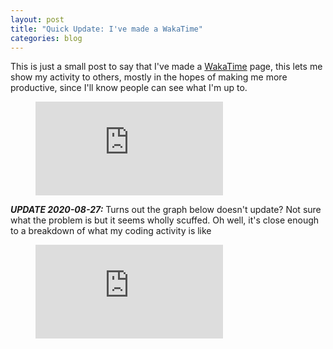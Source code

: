 ```yaml
---
layout: post
title: "Quick Update: I've made a WakaTime"
categories: blog
---
```


This is just a small post to say that I've made a [WakaTime](https://wakatime.com/@CRISPYricePC) page, this lets me show my activity to others, mostly in the hopes of making me more productive, since I'll know people can see what I'm up to.

<figure>
    <embed src="https://wakatime.com/share/@CRISPYricePC/38397d38-2932-4005-8209-26fe20418ede.svg"/>
</figure>
<!--more-->

***UPDATE 2020-08-27:*** Turns out the graph below doesn't update? Not sure what the problem is but it seems wholly scuffed. Oh well, it's close enough to a breakdown of what my coding activity is like

<figure>
    <embed src="https://wakatime.com/share/@CRISPYricePC/689af654-07d0-4764-a4a7-eaf99c45d268.svg"/>
</figure>
